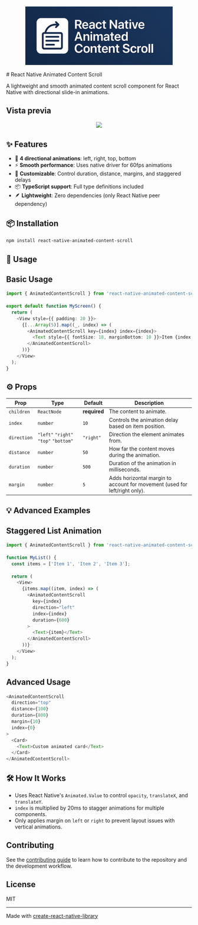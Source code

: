 <p align="center">
  <img src="./assets/demostration/banner.jpg" width="400" />
</p>
# React Native Animated Content Scroll

A lightweight and smooth animated content scroll component for React Native with directional slide-in animations.

## Vista previa

<p align="center">
  <img src="./assets/demostration/demostration-done-gift.gif" width="250" />
</p>



## ✨ Features

- 🎯 **4 directional animations**: left, right, top, bottom
- ⚡ **Smooth performance**: Uses native driver for 60fps animations
- 🎨 **Customizable**: Control duration, distance, margins, and staggered delays
- 📦 **TypeScript support**: Full type definitions included
- 🪶 **Lightweight**: Zero dependencies (only React Native peer dependency)

## 📦 Installation

```bash
npm install react-native-animated-content-scroll
```

## 🚀 Usage

## Basic Usage
```ts 
import { AnimatedContentScroll } from 'react-native-animated-content-scroll';

export default function MyScreen() {
  return (
    <View style={{ padding: 20 }}>
      {[...Array(5)].map((_, index) => (
        <AnimatedContentScroll key={index} index={index}>
          <Text style={{ fontSize: 18, marginBottom: 10 }}>Item {index + 1}</Text>
        </AnimatedContentScroll>
      ))}
    </View>
  );
}
```

## ⚙️ Props

| Prop        | Type                                  | Default      | Description                                                                |
| ----------- | ------------------------------------- | ------------ | -------------------------------------------------------------------------- |
| `children`  | `ReactNode`                           | **required** | The content to animate.                                                    |
| `index`     | `number`                              | `10`         | Controls the animation delay based on item position.                       |
| `direction` | `"left"` `"right"` `"top"` `"bottom"` | `"right"`    | Direction the element animates from.                                       |
| `distance`  | `number`                              | `50`         | How far the content moves during the animation.                            |
| `duration`  | `number`                              | `500`        | Duration of the animation in milliseconds.                                 |
| `margin`    | `number`                              | `5`          | Adds horizontal margin to account for movement (used for left/right only). |

## 💡 Advanced Examples

## Staggered List Animation

```ts 
import { AnimatedContentScroll } from 'react-native-animated-content-scroll';

function MyList() {
  const items = ['Item 1', 'Item 2', 'Item 3'];
  
  return (
    <View>
      {items.map((item, index) => (
        <AnimatedContentScroll 
          key={index}
          direction="left" 
          index={index}
          duration={600}
        >
          <Text>{item}</Text>
        </AnimatedContentScroll>
      ))}
    </View>
  );
}
```

## Advanced Usage

```ts 
<AnimatedContentScroll 
  direction="top" 
  distance={100}
  duration={800}
  margin={10}
  index={0}
>
  <Card>
    <Text>Custom animated card</Text>
  </Card>
</AnimatedContentScroll>
```
## 🛠️ How It Works

- Uses React Native's `Animated.Value` to control `opacity`, `translateX`, and `translateY`.
- `index` is multiplied by 20ms to stagger animations for multiple components.
- Only applies margin on `left` or `right` to prevent layout issues with vertical animations.


## Contributing

See the [contributing guide](CONTRIBUTING.md) to learn how to contribute to the repository and the development workflow.

## License

MIT

---

Made with [create-react-native-library](https://github.com/callstack/react-native-builder-bob)
